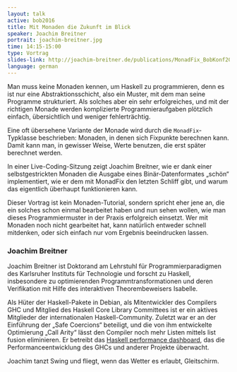 ```yaml
---
layout: talk
active: bob2016
title: Mit Monaden die Zukunft im Blick
speaker: Joachim Breitner
portrait: joachim-breitner.jpg
time: 14:15-15:00
type: Vortrag
slides-link: http://joachim-breitner.de/publications/MonadFix_BobKonf2016_2016-02-19.pdf
language: german
---
```


Man muss keine Monaden kennen, um Haskell zu programmieren, denn es
ist nur eine Abstraktionsschicht, also ein Muster, mit dem man seine
Programme strukturiert. Als solches aber ein sehr erfolgreiches, und
mit der richtigen Monade werden komplizierte Programmieraufgaben
plötzlich einfach, übersichtlich und weniger fehlerträchtig.

Eine oft übersehene Variante der Monade wird durch die
`MonadFix`-Typklasse beschrieben: Monaden, in denen sich Fixpunkte
berechnen kann. Damit kann man, in gewisser Weise, Werte benutzen, die
erst später berechnet werden.

In einer Live-Coding-Sitzung zeigt Joachim Breitner, wie er dank einer
selbstgestrickten Monaden die Ausgabe eines Binär-Datenformates
„schön“ implementiert, wie er dem mit MonadFix den letzten Schliff
gibt, und warum das eigentlich überhaupt funktionieren kann.

Dieser Vortrag ist kein Monaden-Tutorial, sondern spricht eher jene an,
die ein solches schon einmal bearbeitet haben und nun sehen wollen, wie
man dieses Programmiermuster in der Praxis erfolgreich einsetzt. Wer
mit Monaden noch nicht gearbeitet hat, kann natürlich entweder schnell
mitdenken, oder sich einfach nur vom Ergebnis beeindrucken lassen.

### Joachim Breitner

Joachim Breitner ist Doktorand am Lehrstuhl für Programmierparadigmen
des Karlsruher Instituts für Technologie und forscht zu Haskell,
insbesondere zu optimierenden Programmtransformationen und deren
Verifikation mit Hilfe des interaktiven Theorembeweisers Isabelle.

Als Hüter der Haskell-Pakete in Debian, als Mitentwickler des
Compilers GHC und Mitglied des Haskell Core Library Committees ist er
ein aktives Mitglieder der internationalen Haskell-Community. Zuletzt
war er an der Einführung der „Safe Coercions“ beteiligt, und die von
ihm entwickelte Optimierung „Call Arity“ lässt den Compiler noch mehr
Listen mittels list fusion eliminieren. Er betreibt das
[Haskell performance dashboard](http://perf.haskell.org), das die
Performanceentwicklung des GHCs und anderer Projekte überwacht.

Joachim tanzt Swing und fliegt, wenn das Wetter es erlaubt, Gleitschirm.
